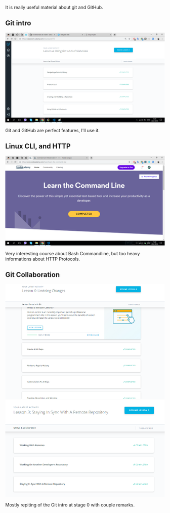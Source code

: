 It is really useful material about git and GitHub.

## Git intro

<img src="./0_git_intro/udacity_git_intro.png" alt="Screenshot#1">

Git and GitHub are perfect features, I'll use it.

## Linux CLI, and HTTP

<img src="./1_task_linux_cli/Completed.png" alt="Screenshot#1">

Very interesting course about Bash Commandline,
but too heavy informations about HTTP Protocols.

## Git Collaboration

<img src="./2_git_collaboration/what_is_version_control.png" alt="Screenshot#1">
<img src="./2_git_collaboration/github_collaboration.png" alt="Screenshot#1">

Mostly repiting of the Git intro at stage 0 with couple remarks.
